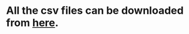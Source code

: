 # All the csv files can be downloaded from [here](https://drive.google.com/drive/folders/1xknIq0a_Z44KzXfliEjnDFkQ7qHe2ZmE?usp=sharing).
